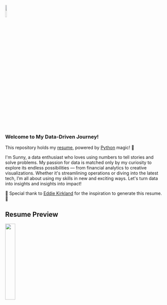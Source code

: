 

<p  align="left">
  <img  src="https://github.com/user-attachments/assets/0c6331c9-4e26-4a52-8f06-a442579d3fec" width="10%" height="10%"/>
  &nbsp;

### Welcome to My Data-Driven Journey!

This repository holds my 
[resume](https://github.com/Sonya-7/Resume/blob/main/!%20(SonyaLawrenceThompsonResume).pdf), powered by 
[Python](https://github.com/Sonya-7/Resume/blob/main/SonyaLawrenceThompsonResume.py)
 magic! 🌟 

I'm Sunny, a data enthusiast who loves using numbers to tell stories and solve problems. My passion for data is matched only by my curiosity to explore its endless possibilities — from financial analytics to creative visualizations. Whether it's streamlining operations or diving into the latest tech, I’m all about using my skills in new and exciting ways. Let's turn data into insights and insights into impact!

👏 Special thank to [Eddie Kirkland](https://github.com/e-kirkland) for the inspiration to generate this resume. 👏

## Resume Preview

<p  align="left">
  <img  src="https://github.com/user-attachments/assets/792c8ee6-5ade-4ab4-a47e-4762ef619d27" width="25%" height=25%/>



